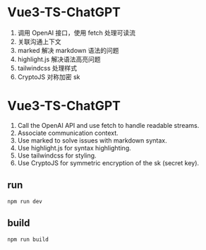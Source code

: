 # Vue3-TS-ChatGPT

1. 调用 OpenAI 接口，使用 fetch 处理可读流
2. 关联沟通上下文
3. marked 解决 markdown 语法的问题
4. highlight.js 解决语法高亮问题
5. tailwindcss 处理样式
6. CryptoJS 对称加密 sk

# Vue3-TS-ChatGPT

1. Call the OpenAI API and use fetch to handle readable streams.
2. Associate communication context.
3. Use marked to solve issues with markdown syntax.
4. Use highlight.js for syntax highlighting.
5. Use tailwindcss for styling.
6. Use CryptoJS for symmetric encryption of the sk (secret key).

## run
```
npm run dev
```

## build
```
npm run build
```
